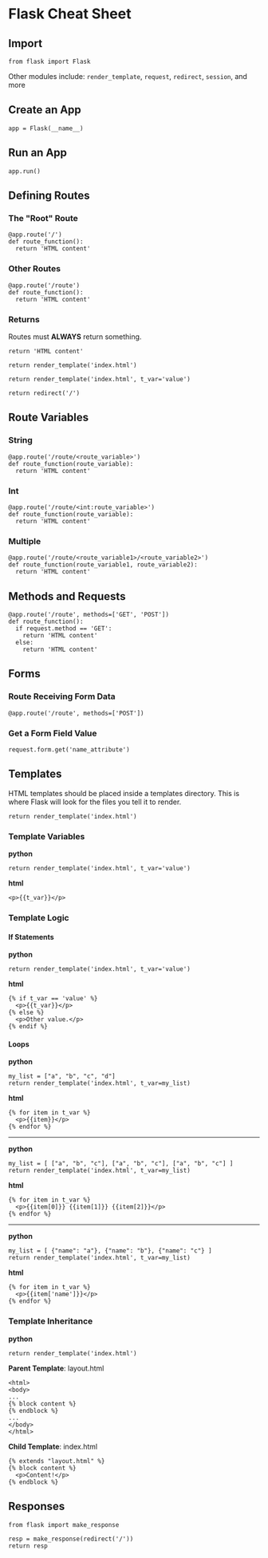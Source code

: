 # Flask Cheat Sheet
## Import
`from flask import Flask`

Other modules include: `render_template`, `request`, `redirect`, `session`, and more
## Create an App
`app = Flask(__name__)`
## Run an App
`app.run()`
## Defining Routes
### The "Root" Route
```
@app.route('/')
def route_function():
  return 'HTML content'
```
### Other Routes
```
@app.route('/route')
def route_function():
  return 'HTML content'
```
### Returns
Routes must **ALWAYS** return something.

`return 'HTML content'`

`return render_template('index.html')`

`return render_template('index.html', t_var='value')`

`return redirect('/')`
## Route Variables
### String
```
@app.route('/route/<route_variable>')
def route_function(route_variable):
  return 'HTML content'
```
### Int
```
@app.route('/route/<int:route_variable>')
def route_function(route_variable):
  return 'HTML content'
```
### Multiple
```
@app.route('/route/<route_variable1>/<route_variable2>')
def route_function(route_variable1, route_variable2):
  return 'HTML content'
```
## Methods and Requests
```
@app.route('/route', methods=['GET', 'POST'])
def route_function():
  if request.method == 'GET':
    return 'HTML content'
  else:
    return 'HTML content'
```
## Forms
### Route Receiving Form Data
`@app.route('/route', methods=['POST'])`
### Get a Form Field Value
`request.form.get('name_attribute')`
## Templates
HTML templates should be placed inside a templates directory. This is where Flask will look for the files you tell it to render.

`return render_template('index.html')`
### Template Variables
**python**
```
return render_template('index.html', t_var='value')
```

**html**
```
<p>{{t_var}}</p>
```
### Template Logic
#### If Statements
**python**
```
return render_template('index.html', t_var='value')
```

**html**
```
{% if t_var == 'value' %}
  <p>{{t_var}}</p>
{% else %}
  <p>Other value.</p>
{% endif %}
```
#### Loops
**python**
```
my_list = ["a", "b", "c", "d"]
return render_template('index.html', t_var=my_list)
```

**html**
```
{% for item in t_var %}
  <p>{{item}}</p>
{% endfor %}
```

---

**python**
```
my_list = [ ["a", "b", "c"], ["a", "b", "c"], ["a", "b", "c"] ]
return render_template('index.html', t_var=my_list)
```

**html**
```
{% for item in t_var %}
  <p>{{item[0]}} {{item[1]}} {{item[2]}}</p>
{% endfor %}
```

---

**python**
```
my_list = [ {"name": "a"}, {"name": "b"}, {"name": "c"} ]
return render_template('index.html', t_var=my_list)
```

**html**
```
{% for item in t_var %}
  <p>{{item['name']}}</p>
{% endfor %}
```
### Template Inheritance
**python**
```
return render_template('index.html')
```
**Parent Template**: layout.html
```
<html>
<body>
...
{% block content %}
{% endblock %}
...
</body>
</html>
```

**Child Template**: index.html
```
{% extends "layout.html" %}
{% block content %}
  <p>Content!</p>
{% endblock %}
```
## Responses
`from flask import make_response`

```
resp = make_response(redirect('/'))
return resp
```
